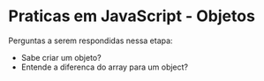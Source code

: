 # Praticas em JavaScript - Objetos

Perguntas a serem respondidas nessa etapa:
- Sabe criar um objeto?
- Entende a diferenca do array para um object?


